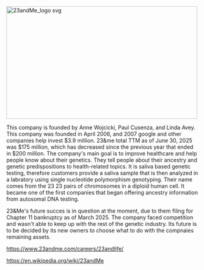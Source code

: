 

<img width="500" height="294" alt="23andMe_logo svg" src="https://github.com/user-attachments/assets/37e10ccb-4a48-4d0e-b990-36a1ae6fb8f3" />

This company is founded by Anne Wojcicki, Paul Cusenza, and Linda Avey. This company was founded in April 2006, and 2007 google and other companies help invest $3.9 million.
23&me total TTM as of June 30, 2025 was $175 million, which has decreased since the previous year that ended in $200 million.
The company's main goal is to improve healthcare and help people know about their genetics. They tell people about their ancestry and genetic predispositions to health-related topics.
It is saliva based genetic testing, therefore customers provide a saliva sample that is then analyzed in a labratory using single nucleotide polymorphism genotyping.
Their name comes from the 23 23 pairs of chromosomes in a diploid human cell. It became one of the first companies that began offering ancestry information from autosomal DNA testing.


23&Me's future succes is in question at the moment, due to them filing for Chapter 11 bankruptcy as of March 2025. The company faced competition and wasn't able to keep up with the rest of the genetic industry. 
Its future is to be decided by its new owners to choose what to do with the compnaies remaining assets. 


https://www.23andme.com/careers/23andlife/ 

https://en.wikipedia.org/wiki/23andMe 
